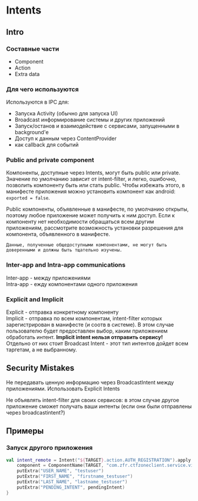 # Intents

## Intro

### Составные части

* Component
* Action
* Extra data

### Для чего используются

Используются в IPC для:

* Запуска Activity \(обычно для запуска UI\)
* Broadcast информирование системы и других приложений
* Запуск/останов и взаимодействие с сервисами, запущенными в background'е
* Доступ к данным через ContentProvider
* как callback для событий

### Public and private component

Компоненты, доступные через Intents, могут быть public или private. Значение по умолчанию зависит от intent-filter, и легко, ошибочно, позволить компоненту быть или стать public. Чтобы избежать этого, в манифесте приложения можно установить компонент как android: `exported = false`.

Public компоненты, объявленные в манифесте, по умолчанию открыты, поэтому любое приложение может получить к ним доступ. Если к компоненту нет необходимости обращаться всем другим приложениям, рассмотрите возможность установки разрешения для компонента, объявленного в манифесте.

`Данные, полученные общедоступными компонентами, не могут быть доверенными и должны быть тщательно изучены.`

### Inter-app and Intra-app communications

Inter-app - между приложениями  
Intra-app - ежду компонентами одного приложения

### Explicit and Implicit

Explicit - отправка конкретному компоненту  
Implicit - отправка по всем компонентам, intent-filter которых зарегистрирован в манифесте \(и соотв в системе\). В этом случае пользователю будет предоставлен выбор, каким приложением обработать интент. **Implicit intent нельзя отправить сервису!**  
Отдельно от них стоит Broadcast Intent - этот тип интентов дойдет всем таргетам, а не выбранному.

## Security Mistakes

Не передавать ценную информацию через BroadcastIntent между приложениями. Использовать Explicit Intents

Не объявлять intent-filter для своих сервисов: в этом случае другое приложение сможет получать ваши интенты \(если они были отправлены через broadcastintent?\)

## Примеры

### Запуск другого приложения

```kotlin
val intent_remote = Intent("${TARGET}.action.AUTH_REGISTRATION").apply {
    component = ComponentName(TARGET, "com.zfr.ctfzoneclient.service.view.AuthService")
    putExtra("USER_NAME", "testuser")
    putExtra("FIRST_NAME", "firstname_testuser")
    putExtra("LAST_NAME", "lastname_testuser")
    putExtra("PENDING_INTENT", pendingIntent)
}

```

